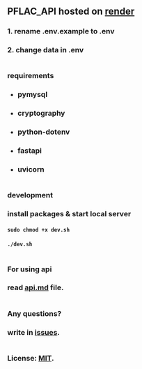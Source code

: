 ## PFLAC_API hosted on [render](https://render.com)

### 1. rename .env.example to .env
### 2. change data in .env

#

### requirements
- ### pymysql
- ### cryptography
- ### python-dotenv
- ### fastapi
- ### uvicorn

#

### development
### install packages & start local server
#### ```sudo chmod +x dev.sh```
#### ```./dev.sh```

#

### For using api
### read [api.md](./api.md) file.

#

### Any questions?
### write in [issues](https://github.com/fxhxyz4/pflac_api/issues/new).

#

### License: [MIT](./license.md).
